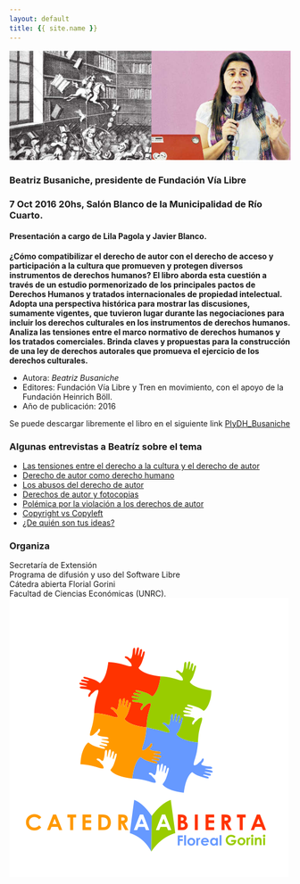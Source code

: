 ```yaml
---
layout: default
title: {{ site.name }}
---
```


![](./img/bea.jpg)

### **Beatriz Busaniche, presidente de Fundación Vía Libre**

### 7 Oct 2016 20hs, Salón Blanco de la Municipalidad de Río Cuarto.

#### Presentación a cargo de Lila Pagola y Javier Blanco.

**¿Cómo compatibilizar el derecho de autor con el derecho de acceso y participación a la cultura que promueven y protegen diversos instrumentos de derechos humanos? El libro aborda esta cuestión a través de un estudio pormenorizado de los principales pactos de Derechos Humanos y tratados internacionales de propiedad intelectual. Adopta una perspectiva histórica para mostrar las discusiones, sumamente vigentes, que tuvieron lugar durante las negociaciones para incluir los derechos culturales en los instrumentos de derechos humanos. Analiza las tensiones entre el marco normativo de derechos humanos y los tratados comerciales. Brinda claves y propuestas para la construcción de una ley de derechos autorales que promueva el ejercicio de los derechos culturales.**

- Autora: *Beatriz Busaniche*
- Editores: Fundación Vía Libre y Tren en movimiento, con el apoyo de la Fundación Heinrich Böll.
- Año de publicación: 2016

Se puede descargar libremente el libro en el siguiente link [PIyDH_Busaniche](
http://www.vialibre.org.ar/wp-content/uploads/2016/04/piydh_busaniche.pdf)

### Algunas entrevistas a Beatríz sobre el tema

- [Las tensiones entre el derecho a la cultura y el derecho de autor](https://www.youtube.com/watch?v=No5H0WWcO-8)
- [Derecho de autor como derecho humano](https://www.youtube.com/watch?v=rPvkHoaxeXo)
- [Los abusos del derecho de autor](https://www.youtube.com/watch?v=olM2HE7iUgY)
- [Derechos de autor y fotocopias](https://www.youtube.com/watch?v=gAF6_vjxl68)
- [Polémica por la violación a los derechos de autor](https://www.youtube.com/watch?v=b-CbrmCW1vY)
- [Copyright vs Copyleft](https://www.youtube.com/watch?v=smBuZdpCL1o)
- [¿De quién son tus ideas?](https://www.youtube.com/watch?v=c-0tEvw1i4s)

### Organiza

Secretaría de Extensión  
Programa de difusión y uso del Software Libre  
Cátedra abierta Florial Gorini  
Facultad de Ciencias Económicas (UNRC).
![](./img/FlorealGorini.png)
